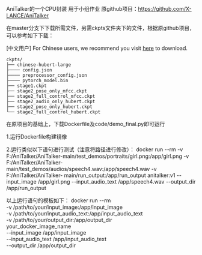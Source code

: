 
AniTalker的一个CPU封装
用于小组作业
原github项目：https://github.com/X-LANCE/AniTalker


在master分支下下载所需文件，另需ckpts文件夹下的文件，根据原github项目，可以参考如下下载：

[中文用户] For Chinese users, we recommend you visit [here](https://pan.baidu.com/s/1gqTPmoJ3QwKbGkqgMXM3Jw?pwd=antk) to download.

```
ckpts/
├── chinese-hubert-large
├──── config.json
├──── preprocessor_config.json
├──── pytorch_model.bin
├── stage1.ckpt
├── stage2_pose_only_mfcc.ckpt
├── stage2_full_control_mfcc.ckpt
├── stage2_audio_only_hubert.ckpt
├── stage2_pose_only_hubert.ckpt
└── stage2_full_control_hubert.ckpt
```

在原项目的基础上，下载Dockerfile及code/demo_final.py即可运行

1.运行Dockerfile构建镜像

2.运行类似以下语句进行测试（注意将路径进行修改）：
  docker run --rm -v F:/AniTalker/AniTalker-main/test_demos/portraits/girl.png:/app/girl.png -v F:/AniTalker/AniTalker-main/test_demos/audios/speech4.wav:/app/speech4.wav -v F:/AniTalker/AniTalker- main/run_output:/app/run_output anitalker:v1 --input_image /app/girl.png --input_audio_text /app/speech4.wav --output_dir /app/run_output
  
  以上运行语句的模板如下：
  docker run --rm \
-v /path/to/your/input_image:/app/input_image \
-v /path/to/your/input_audio_text:/app/input_audio_text \
-v /path/to/your/output_dir:/app/output_dir \
your_docker_image_name \
--input_image /app/input_image \
--input_audio_text /app/input_audio_text \
--output_dir /app/output_dir
